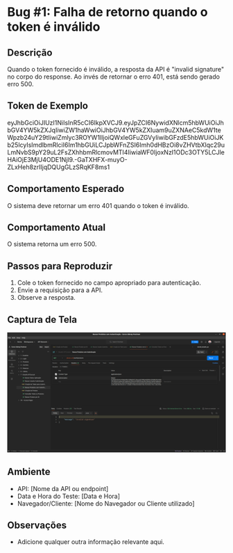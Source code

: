 # Bug #1: Falha de retorno quando o token é inválido

## Descrição
Quando o token fornecido é inválido, a resposta da API é "invalid signature" no corpo do response.
Ao invés de retornar o erro 401, está sendo gerado erro 500.

## Token de Exemplo
eyJhbGciOiJIUzI1NiIsInR5cCI6IkpXVCJ9.eyJpZCI6NywidXNlcm5hbWUiOiJhbGV4YW5kZXJqIiwiZW1haWwiOiJhbGV4YW5kZXIuam9uZXNAeC5kdW1teWpzb24uY29tIiwiZmlyc3ROYW1lIjoiQWxleGFuZGVyIiwibGFzdE5hbWUiOiJKb25lcyIsImdlbmRlciI6Im1hbGUiLCJpbWFnZSI6Imh0dHBzOi8vZHVtbXlqc29uLmNvbS9pY29uL2FsZXhhbmRlcmovMTI4IiwiaWF0IjoxNzI1ODc3OTY5LCJleHAiOjE3MjU4ODE1Njl9.-GaTXHFX-muyO-ZLxHeh8zrlIjqDQUgGLzSRqKF8ms1

## Comportamento Esperado
O sistema deve retornar um erro 401 quando o token é inválido.

## Comportamento Atual
O sistema retorna um erro 500.

## Passos para Reproduzir
1. Cole o token fornecido no campo apropriado para autenticação.
2. Envie a requisição para a API.
3. Observe a resposta.

## Captura de Tela
![01.png](..%2FXX%20-%20files%2F01.png)

## Ambiente
- API: [Nome da API ou endpoint]
- Data e Hora do Teste: [Data e Hora]
- Navegador/Cliente: [Nome do Navegador ou Cliente utilizado]

## Observações
- Adicione qualquer outra informação relevante aqui.